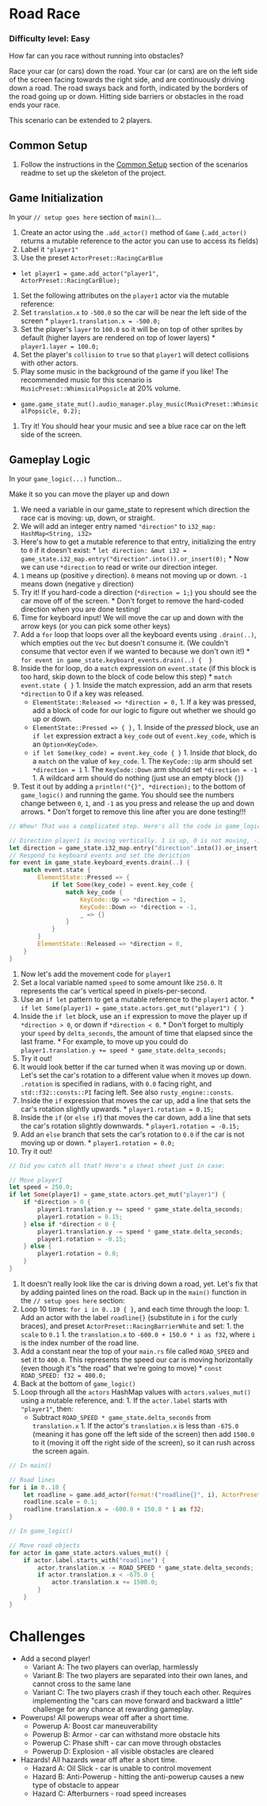 # Road Race
### Difficulty level: Easy

How far can you race without running into obstacles?

Race your car (or cars) down the road.  Your car (or cars) are on the left side of the screen facing towards the right side, and are continuously driving down a road. The road sways back and forth, indicated by the borders of the road going up or down. Hitting side barriers or obstacles in the road ends your race.

This scenario can be extended to 2 players.

## Common Setup

1. Follow the instructions in the [Common Setup]() section of the scenarios readme to set up the skeleton of the project.

## Game Initialization

In your `// setup goes here` section of `main()`...

1. Create an actor using the `.add_actor()` method of `Game`  (`.add_actor()` returns a mutable reference to the actor you can use to access its fields)
  1. Label it `"player1"`
  1. Use the preset `ActorPreset::RacingCarBlue`
  * `let player1 = game.add_actor("player1", ActorPreset::RacingCarBlue);`
1. Set the following attributes on the `player1` actor via the mutable reference:
  1. Set `translation.x` to `-500.0` so the car will be near the left side of the screen
    * `player1.translation.x = -500.0;`
  1. Set the player's `layer` to `100.0` so it will be on top of other sprites by default (higher layers are rendered on top of lower layers)
    * `player1.layer = 100.0;`
  1. Set the player's `collision` to `true` so that `player1` will detect collisions with other actors.
1. Play some music in the background of the game if you like!  The recommended music for this scenario is `MusicPreset::WhimsicalPopsicle` at 20% volume.
  * `game.game_state_mut().audio_manager.play_music(MusicPreset::WhimsicalPopsicle, 0.2);`
1. Try it! You should hear your music and see a blue race car on the left side of the screen.

## Gameplay Logic

In your `game_logic(...)` function...

Make it so you can move the player up and down
1. We need a variable in our game_state to represent which direction the race car is moving: up, down, or straight.
  1. We will add an integer entry named `"direction"` to `i32_map: HashMap<String, i32>`
  1. Here's how to get a mutable reference to that entry, initializing the entry to `0` if it doesn't exist:
    * `let direction: &mut i32 = game_state.i32_map.entry("direction".into()).or_insert(0);`
    * Now we can use `*direction` to read or write our direction integer.
  1. `1` means up (positive `y` direction). `0` means not moving up or down. `-1` means down (negative `y` direction)
  1. Try it! If you hard-code a direction (`*direction = 1;`) you should see the car move off of the screen.
    * Don't forget to remove the hard-coded direction when you are done testing!
1. Time for keyboard input! We will move the car up and down with the arrow keys (or you can pick some other keys)
  1. Add a `for` loop that loops over all the keyboard events using `.drain(..)`, which empties out the `Vec` but doesn't consume it. (We couldn't consume that vector even if we wanted to because we don't own it!)
    * `for event in game_state.keyboard_events.drain(..) {  }`
  1. Inside the for loop, do a `match` expression on `event.state` (if this block is too hard, skip down to the block of code below this step)
    * `match event.state { }`
    1. Inside the match expression, add an arm that resets `*direction` to 0 if a key was released.
      * `ElementState::Released => *direction = 0,`
    1. If a key was pressed, add a block of code for our logic to figure out whether we should go up or down.
      * `ElementState::Pressed => { },`
    1. Inside of the _pressed_ block, use an `if let` expression extract a `key_code` out of `event.key_code`, which is an `Option<KeyCode>`.
      * `if let Some(key_code) = event.key_code { }`
    1. Inside _that_ block, do a `match` on the value of `key_code`.
    1. The `KeyCode::Up` arm should set `*direction = 1`
    1. The `KeyCode::Down` arm should set `*direction = -1`
    1. A wildcard arm should do nothing (just use an empty block `{}`)
  1. Test it out by adding a `println!("{}", *direction);` to the bottom of `game_logic()` and running the game. You should see the numbers change between `0`, `1`, and `-1` as you press and release the up and down arrows.
    * Don't forget to remove this line after you are done testing!!!

```rust
// Whew! That was a complicated step. Here's all the code in game_logic() so far in case you got lost.

// Direction player1 is moving vertically. 1 is up, 0 is not moving, -1 is down.
let direction = game_state.i32_map.entry("direction".into()).or_insert(0);
// Respond to keyboard events and set the deriction
for event in game_state.keyboard_events.drain(..) {
    match event.state {
        ElementState::Pressed => {
            if let Some(key_code) = event.key_code {
                match key_code {
                    KeyCode::Up => *direction = 1,
                    KeyCode::Down => *direction = -1,
                    _ => {}
                }
            }
        }
        ElementState::Released => *direction = 0,
    }
}
```
  
1. Now let's add the movement code for `player1`
  1. Set a local variable named `speed` to some amount like `250.0`. It represents the car's vertical speed in pixels-per-second.
  1. Use an `if let` pattern to get a mutable reference to the `player1` actor.
    * `if let Some(player1) = game_state.actors.get_mut("player1") { }`
  1. Inside the `if let` block, use an `if` expression to move the player up if `*direction > 0`, or down if `*direction < 0`.
    * Don't forget to multiply your `speed` by `delta_seconds`, the amount of time that elapsed since the last frame.
    * For example, to move up you could do `player1.translation.y += speed * game_state.delta_seconds;`
  1. Try it out!
1. It would look better if the car turned when it was moving up or down. Let's set the car's rotation to a different value when it moves up down. `.rotation` is specified in radians, with `0.0` facing right, and `std::f32::consts::PI` facing left. See also `rusty_engine::consts`.
  1. Inside the `if` expression that moves the car up, add a line that sets the car's rotation slightly upwards.
    * `player1.rotation = 0.15;`
  1. Inside the `if` (or `else if`) that moves the car down, add a line that sets the car's rotation slightly downwards.
    * `player1.rotation = -0.15;`
  1. Add an `else` branch that sets the car's rotation to `0.0` if the car is not moving up or down.
    * `player1.rotation = 0.0;`
  1. Try it out!

```rust
// Did you catch all that? Here's a cheat sheet just in case:

// Move player1
let speed = 250.0;
if let Some(player1) = game_state.actors.get_mut("player1") {
    if *direction > 0 {
        player1.translation.y += speed * game_state.delta_seconds;
        player1.rotation = 0.15;
    } else if *direction < 0 {
        player1.translation.y -= speed * game_state.delta_seconds;
        player1.rotation = -0.15;
    } else {
        player1.rotation = 0.0;
    }
}
```

1. It doesn't really look like the car is driving down a road, yet. Let's fix that by adding painted lines on the road. Back up in the `main()` function in the `// setup goes here` section:
  1. Loop 10 times: `for i in 0..10 { }`, and each time through the loop:
    1. Add an actor with the label `roadline{}` (substitute in `i` for the curly braces), and preset `ActorPreset::RacingBarrierWhite` and set:
    1. the `scale` to `0.1`
    1. the `translation.x` to `-600.0 + 150.0 * i as f32`, where `i` is the index number of the road line.
  1. Add a constant near the top of your `main.rs` file called `ROAD_SPEED` and set it to `400.0`. This represents the speed our car is moving horizontally (even though it's "the road" that we're going to move)
    * `const ROAD_SPEED: f32 = 400.0;`
1. Back at the bottom of `game_logic()`
  1. Loop through all the `actors` HashMap values with `actors.values_mut()` using a mutable reference, and:
    1. If the `actor.label` starts with `"player1"`, then:
      * Subtract `ROAD_SPEED * game_state.delta_seconds` from `translation.x`
    1. If the actor's `translation.x` is less than `-675.0` (meaning it has gone off the left side of the screen) then add `1500.0` to it  (moving it off the right side of the screen), so it can rush across the screen again.



```rust
// In main()

// Road lines
for i in 0..10 {
    let roadline = game.add_actor(format!("roadline{}", i), ActorPreset::RacingBarrierWhite);
    roadline.scale = 0.1;
    roadline.translation.x = -600.0 + 150.0 * i as f32;
}
```

```rust
// In game_logic()

// Move road objects
for actor in game_state.actors.values_mut() {
    if actor.label.starts_with("roadline") {
        actor.translation.x -= ROAD_SPEED * game_state.delta_seconds;
        if actor.translation.x < -675.0 {
            actor.translation.x += 1500.0;
        }
    }
}
```

# Challenges

* Add a second player!
  * Variant A: The two players can overlap, harmlessly
  * Variant B: The two players are separated into their own lanes, and cannot cross to the same lane
  * Variant C: The two players crash if they touch each other. Requires implementing the "cars can move forward and backward a little" challenge for any chance at rewarding gameplay.
* Powerups!  All powerups wear off after a short time.
  * Powerup A: Boost car maneuverability
  * Powerup B: Armor - car can withstand more obstacle hits
  * Powerup C: Phase shift - car can move through obstacles
  * Powerup D: Explosion - all visible obstacles are cleared
* Hazards!  All hazards wear off after a short time.
  * Hazard A: Oil Slick - car is unable to control movement
  * Hazard B: Anti-Powerup - hitting the anti-powerup causes a new type of obstacle to appear
  * Hazard C: Afterburners - road speed increases

